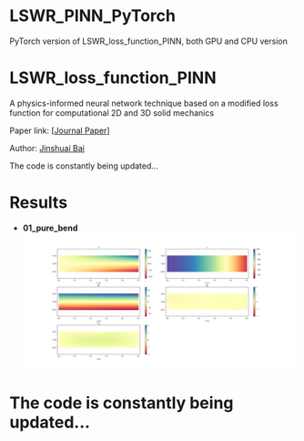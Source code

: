 # LSWR_PINN_PyTorch
PyTorch version of LSWR_loss_function_PINN, both GPU and CPU version   

# LSWR_loss_function_PINN

A physics-informed neural network technique based on a modified loss function for computational 2D and 3D solid mechanics 

Paper link: [[Journal Paper](https://link.springer.com/article/10.1007/s00466-022-02252-0)]    

Author: [Jinshuai Bai](https://github.com/JinshuaiBai)
   
The code is constantly being updated...
   
   



# Results   
- **01_pure_bend**  
![01_pure_bend](./01_pure_bend/CPU/LLL.png)   

# The code is constantly being updated...
